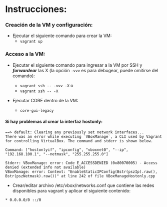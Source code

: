 # Instrucciones:

### Creación de la VM y configuración:

* Ejecutar el siguiente comando para crear la VM:
    * `vagrant up`


### Acceso a la VM:

* Ejecutar el siguiente comando para ingresar a la VM por SSH y ***forwardear*** las X (la opción `-vvv` es para debugear, puede omitirse del comando):

    * `vagrant ssh -- -vvv -X` 
    o 
    * `vagrant ssh -- -X`

* Ejecutar CORE dentro de la VM:
    * `core-gui-legacy`

#### Si hay problemas al crear la interfaz hostonly:

```
==> default: Clearing any previously set network interfaces...
There was an error while executing `VBoxManage`, a CLI used by Vagrant
for controlling VirtualBox. The command and stderr is shown below.

Command: ["hostonlyif", "ipconfig", "vboxnet0", "--ip", "192.168.100.1", "--netmask", "255.255.255.0"]

Stderr: VBoxManage: error: Code E_ACCESSDENIED (0x80070005) - Access denied (extended info not available)
VBoxManage: error: Context: "EnableStaticIPConfig(Bstr(pszIp).raw(), Bstr(pszNetmask).raw())" at line 242 of file VBoxManageHostonly.cpp
```

* Crear/editar archivo /etc/vbox/networks.conf que contiene las redes disponibles para vagrant y aplicar el siguiente contenido:

```
* 0.0.0.0/0 ::/0
```

